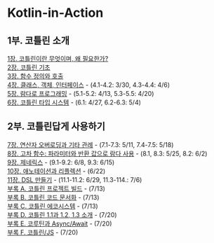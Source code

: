 # Kotlin-in-Action
## 1부. 코틀린 소개
[1장. 코틀린이란 무엇이며, 왜 필요한가?](./1장.md)         
[2장. 코틀린 기초](./2장.md)      
[3장. 함수 정의와 호출](./3장.md)  
[4장. 클래스, 객체, 인터페이스](./4장.md) - (4.1-4.2: 3/30,  4.3-4.4: 4/6)   
[5장. 람다로 프로그래밍](./5장.md) - (5.1-5.2: 4/13,  5.3-5.5: 4/20)  
[6장. 코틀린 타입 시스템](./6장.md) - (6.1: 4/27,  6.2-6.3: 5/4)  


## 2부. 코틀린답게 사용하기
[7장. 연산자 오버로딩과 기타 관례](./7장.md) - (7.1-7.3: 5/11,  7.4-7.5: 5/18)   
[8장. 고차 함수: 파라미터와 반환 값으로 람다 사용](./8장.md) - (8.1, 8.3: 5/25,  8.2: 6/2)     
[9장. 제네릭스](./9장.md) - (9.1-9.2: 6/8,  9.3: 6/15)    
[10장. 애노테이션과 리플렉션](./10장.md) - (6/22)    
[11장. DSL 만들기](./11장.md) - (11.1-11.2: 6/29,  11.3-114.: 7/6)    
[부록 A. 코틀린 프로젝트 빌드](./부록A.md) - (7/13)  
[부록 B. 코틀린 코드 문서화](./부록B.md) - (7/13)  
[부록 C. 코틀린 에코시스템](./부록C.md) - (7/13)   
[부록 D. 코틀린 1.1과 1.2, 1.3 소개](./부록D.md) - (7/20)    
[부록 E. 코루틴과 Async/Await](./부록E.md) - (7/20)    
[부록 F. 코틀린/JS](./부록F.md) - (7/20)


